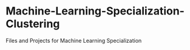 # Machine-Learning-Specialization-Clustering
Files and Projects for Machine Learning Specialization 
